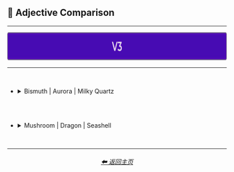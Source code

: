 <h2>🦚 Adjective Comparison</h2>

<hr><!--------------->

<div align="center">

[<img src="/Images/Repo_Parts/Buttons/Version_Buttons/button_version_V3_active_full.webp?raw=true" alt="MidJourney V3" height="64" />]()

</div>

<hr>
<br>


- <details><summary>Bismuth | Aurora | Milky Quartz</summary><p><div align="center">

    <table>
        <tr align=center valign=middle>
            <th>Adjective Used</th>
            <th>Bismuth</th>
            <th>Aurora</th>
            <th>Milky Quartz</th>
        </tr>
        <tr align=center valign=middle>
            <td>(Just The Style)</td>
            <td><img src="/Images/MJ_V3/Comparison_Page_Images/Adjective_Comparison/Bismuth/Bismuth.webp?raw=true" width="256" />
            </td>
            <td><img src="/Images/MJ_V3/Comparison_Page_Images/Adjective_Comparison/Aurora/Aurora.webp?raw=true" width="256" />
            </td>
            <td><img src="/Images/MJ_V3/Comparison_Page_Images/Adjective_Comparison/Milky_Quartz/Milky_Quartz.webp?raw=true" width="256" />
            </td>
        </tr>
        <tr align=center valign=middle>
            <td>Realistic</td>
            <td><img src="/Images/MJ_V3/Comparison_Page_Images/Adjective_Comparison/Bismuth/Bismuth_Realistic.webp?raw=true" width="256" />
            </td>
            <td><img src="/Images/MJ_V3/Comparison_Page_Images/Adjective_Comparison/Aurora/Aurora_Realistic.webp?raw=true" width="256" />
            </td>
            <td><img src="/Images/MJ_V3/Comparison_Page_Images/Adjective_Comparison/Milky_Quartz/Milky_Quartz_Realistic.webp?raw=true" width="256" />
            </td>
        </tr>
        <tr align=center valign=middle>
            <td>Photorealistic</td>
            <td><img src="/Images/MJ_V3/Comparison_Page_Images/Adjective_Comparison/Bismuth/Bismuth_Photorealistic.webp?raw=true" width="256" />
            </td>
            <td><img src="/Images/MJ_V3/Comparison_Page_Images/Adjective_Comparison/Aurora/Aurora_Photorealistic.webp?raw=true" width="256" />
            </td>
            <td><img src="/Images/MJ_V3/Comparison_Page_Images/Adjective_Comparison/Milky_Quartz/Milky_Quartz_Photorealistic.webp?raw=true" width="256" />
            </td>
        </tr>
        <tr align=center valign=middle>
            <td>Surreal</td>
            <td><img src="/Images/MJ_V3/Comparison_Page_Images/Adjective_Comparison/Bismuth/Bismuth_Surreal.webp?raw=true" width="256" />
            </td>
            <td><img src="/Images/MJ_V3/Comparison_Page_Images/Adjective_Comparison/Aurora/Aurora_Surreal.webp?raw=true" width="256" />
            </td>
            <td><img src="/Images/MJ_V3/Comparison_Page_Images/Adjective_Comparison/Milky_Quartz/Milky_Quartz_Surreal.webp?raw=true" width="256" />
            </td>
        </tr>
        <tr align=center valign=middle>
            <td>Simple</td>
            <td><img src="/Images/MJ_V3/Comparison_Page_Images/Adjective_Comparison/Bismuth/Bismuth_Simple.webp?raw=true" width="256" />
            </td>
            <td><img src="/Images/MJ_V3/Comparison_Page_Images/Adjective_Comparison/Aurora/Aurora_Simple.webp?raw=true" width="256" />
            </td>
            <td><img src="/Images/MJ_V3/Comparison_Page_Images/Adjective_Comparison/Milky_Quartz/Milky_Quartz_Simple.webp?raw=true" width="256" />
            </td>
        </tr>
        <tr align=center valign=middle>
            <td>Hyperdetailed</td>
            <td><img src="/Images/MJ_V3/Comparison_Page_Images/Adjective_Comparison/Bismuth/Bismuth_Hyperdetailed.webp?raw=true" width="256" />
            </td>
            <td><img src="/Images/MJ_V3/Comparison_Page_Images/Adjective_Comparison/Aurora/Aurora_Hyperdetailed.webp?raw=true" width="256" />
            </td>
            <td><img src="/Images/MJ_V3/Comparison_Page_Images/Adjective_Comparison/Milky_Quartz/Milky_Quartz_Hyperdetailed.webp?raw=true" width="256" />
            </td>
        </tr>
        <tr align=center valign=middle>
            <td>Groovy</td>
            <td><img src="/Images/MJ_V3/Comparison_Page_Images/Adjective_Comparison/Bismuth/Bismuth_Groovy.webp?raw=true" width="256" />
            </td>
            <td><img src="/Images/MJ_V3/Comparison_Page_Images/Adjective_Comparison/Aurora/Aurora_Groovy.webp?raw=true" width="256" />
            </td>
            <td><img src="/Images/MJ_V3/Comparison_Page_Images/Adjective_Comparison/Milky_Quartz/Milky_Quartz_Groovy.webp?raw=true" width="256" />
            </td>
        </tr>
        <tr align=center valign=middle>
            <td>Psychedelia</td>
            <td><img src="/Images/MJ_V3/Comparison_Page_Images/Adjective_Comparison/Bismuth/Bismuth_Psychedelia.webp?raw=true" width="256" />
            </td>
            <td><img src="/Images/MJ_V3/Comparison_Page_Images/Adjective_Comparison/Aurora/Aurora_Psychedelia.webp?raw=true" width="256" />
            </td>
            <td><img src="/Images/MJ_V3/Comparison_Page_Images/Adjective_Comparison/Milky_Quartz/Milky_Quartz_Psychedelia.webp?raw=true" width="256" />
            </td>
        </tr>
        <tr align=center valign=middle>
            <td>Magical</td>
            <td><img src="/Images/MJ_V3/Comparison_Page_Images/Adjective_Comparison/Bismuth/Bismuth_Magical.webp?raw=true" width="256" />
            </td>
            <td><img src="/Images/MJ_V3/Comparison_Page_Images/Adjective_Comparison/Aurora/Aurora_Magical.webp?raw=true" width="256" />
            </td>
            <td><img src="/Images/MJ_V3/Comparison_Page_Images/Adjective_Comparison/Milky_Quartz/Milky_Quartz_Magical.webp?raw=true" width="256" />
            </td>
        </tr>
        <tr align=center valign=middle>
            <td>Cyberpunk</td>
            <td><img src="/Images/MJ_V3/Comparison_Page_Images/Adjective_Comparison/Bismuth/Bismuth_Cyberpunk.webp?raw=true" width="256" />
            </td>
            <td><img src="/Images/MJ_V3/Comparison_Page_Images/Adjective_Comparison/Aurora/Aurora_Cyberpunk.webp?raw=true" width="256" />
            </td>
            <td><img src="/Images/MJ_V3/Comparison_Page_Images/Adjective_Comparison/Milky_Quartz/Milky_Quartz_Cyberpunk.webp?raw=true" width="256" />
            </td>
        </tr>
        <tr align=center valign=middle>
            <td>Lunarpunk</td>
            <td><img src="/Images/MJ_V3/Comparison_Page_Images/Adjective_Comparison/Bismuth/Bismuth_Lunarpunk.webp?raw=true" width="256" />
            </td>
            <td><img src="/Images/MJ_V3/Comparison_Page_Images/Adjective_Comparison/Aurora/Aurora_Lunarpunk.webp?raw=true" width="256" />
            </td>
            <td><img src="/Images/MJ_V3/Comparison_Page_Images/Adjective_Comparison/Milky_Quartz/Milky_Quartz_Lunarpunk.webp?raw=true" width="256" />
            </td>
        </tr>
        <tr align=center valign=middle>
            <td>Sparklecore</td>
            <td><img src="/Images/MJ_V3/Comparison_Page_Images/Adjective_Comparison/Bismuth/Bismuth_Sparklecore.webp?raw=true" width="256" />
            </td>
            <td><img src="/Images/MJ_V3/Comparison_Page_Images/Adjective_Comparison/Aurora/Aurora_Sparklecore.webp?raw=true" width="256" />
            </td>
            <td><img src="/Images/MJ_V3/Comparison_Page_Images/Adjective_Comparison/Milky_Quartz/Milky_Quartz_Sparklecore.webp?raw=true" width="256" />
            </td>
        </tr>
        <tr align=center valign=middle>
            <td>Octane Render</td>
            <td><img src="/Images/MJ_V3/Comparison_Page_Images/Adjective_Comparison/Bismuth/Bismuth_Octane_Render.webp?raw=true" width="256" />
            </td>
            <td><img src="/Images/MJ_V3/Comparison_Page_Images/Adjective_Comparison/Aurora/Aurora_Octane_Render.webp?raw=true" width="256" />
            </td>
            <td><img src="/Images/MJ_V3/Comparison_Page_Images/Adjective_Comparison/Milky_Quartz/Milky_Quartz_Octane_Render.webp?raw=true" width="256" />
            </td>
        </tr>
        <tr align=center valign=middle>
            <td>Databending</td>
            <td><img src="/Images/MJ_V3/Comparison_Page_Images/Adjective_Comparison/Bismuth/Bismuth_Databending.webp?raw=true" width="256" />
            </td>
            <td><img src="/Images/MJ_V3/Comparison_Page_Images/Adjective_Comparison/Aurora/Aurora_Databending.webp?raw=true" width="256" />
            </td>
            <td><img src="/Images/MJ_V3/Comparison_Page_Images/Adjective_Comparison/Milky_Quartz/Milky_Quartz_Databending.webp?raw=true" width="256" />
            </td>
        </tr>
        <tr align=center valign=middle>
            <td>Painting By Salvador Dali</td>
            <td><img src="/Images/MJ_V3/Comparison_Page_Images/Adjective_Comparison/Bismuth/Bismuth_Painting_By_Salvador_Dali.webp?raw=true" width="256" />
            </td>
            <td><img src="/Images/MJ_V3/Comparison_Page_Images/Adjective_Comparison/Aurora/Aurora_Painting_By_Salvador_Dali.webp?raw=true" width="256" />
            </td>
            <td><img src="/Images/MJ_V3/Comparison_Page_Images/Adjective_Comparison/Milky_Quartz/Milky_Quartz_Painting_By_Salvador_Dali.webp?raw=true" width="256" />
            </td>
        </tr>
        <tr align=center valign=middle>
            <td>Gel Pen</td>
            <td><img src="/Images/MJ_V3/Comparison_Page_Images/Adjective_Comparison/Bismuth/Bismuth_Gel_Pen.webp?raw=true" width="256" />
            </td>
            <td><img src="/Images/MJ_V3/Comparison_Page_Images/Adjective_Comparison/Aurora/Aurora_Gel_Pen.webp?raw=true" width="256" />
            </td>
            <td><img src="/Images/MJ_V3/Comparison_Page_Images/Adjective_Comparison/Milky_Quartz/Milky_Quartz_Gel_Pen.webp?raw=true" width="256" />
            </td>
        </tr>
        <tr align=center valign=middle>
            <td>Liquid</td>
            <td><img src="/Images/MJ_V3/Comparison_Page_Images/Adjective_Comparison/Bismuth/Bismuth_Liquid.webp?raw=true" width="256" />
            </td>
            <td><img src="/Images/MJ_V3/Comparison_Page_Images/Adjective_Comparison/Aurora/Aurora_Liquid.webp?raw=true" width="256" />
            </td>
            <td><img src="/Images/MJ_V3/Comparison_Page_Images/Adjective_Comparison/Milky_Quartz/Milky_Quartz_Liquid.webp?raw=true" width="256" />
            </td>
        </tr>
        <tr align=center valign=middle>
            <td>Melted</td>
            <td><img src="/Images/MJ_V3/Comparison_Page_Images/Adjective_Comparison/Bismuth/Bismuth_Melted.webp?raw=true" width="256" />
            </td>
            <td><img src="/Images/MJ_V3/Comparison_Page_Images/Adjective_Comparison/Aurora/Aurora_Melted.webp?raw=true" width="256" />
            </td>
            <td><img src="/Images/MJ_V3/Comparison_Page_Images/Adjective_Comparison/Milky_Quartz/Milky_Quartz_Melted.webp?raw=true" width="256" />
            </td>
        </tr>
        <tr align=center valign=middle>
            <td>Crystalline</td>
            <td><img src="/Images/MJ_V3/Comparison_Page_Images/Adjective_Comparison/Bismuth/Bismuth_Crystalline.webp?raw=true" width="256" />
            </td>
            <td><img src="/Images/MJ_V3/Comparison_Page_Images/Adjective_Comparison/Aurora/Aurora_Crystalline.webp?raw=true" width="256" />
            </td>
            <td><img src="/Images/MJ_V3/Comparison_Page_Images/Adjective_Comparison/Milky_Quartz/Milky_Quartz_Crystalline.webp?raw=true" width="256" />
            </td>
        </tr>
        <tr align=center valign=middle>
            <td>Frozen</td>
            <td><img src="/Images/MJ_V3/Comparison_Page_Images/Adjective_Comparison/Bismuth/Bismuth_Frozen.webp?raw=true" width="256" />
            </td>
            <td><img src="/Images/MJ_V3/Comparison_Page_Images/Adjective_Comparison/Aurora/Aurora_Frozen.webp?raw=true" width="256" />
            </td>
            <td><img src="/Images/MJ_V3/Comparison_Page_Images/Adjective_Comparison/Milky_Quartz/Milky_Quartz_Frozen.webp?raw=true" width="256" />
            </td>
        </tr>
        <tr align=center valign=middle>
            <td>Vaporized</td>
            <td><img src="/Images/MJ_V3/Comparison_Page_Images/Adjective_Comparison/Bismuth/Bismuth_Vaporized.webp?raw=true" width="256" />
            </td>
            <td><img src="/Images/MJ_V3/Comparison_Page_Images/Adjective_Comparison/Aurora/Aurora_Vaporized.webp?raw=true" width="256" />
            </td>
            <td><img src="/Images/MJ_V3/Comparison_Page_Images/Adjective_Comparison/Milky_Quartz/Milky_Quartz_Vaporized.webp?raw=true" width="256" />
            </td>
        </tr>
        <tr align=center valign=middle>
            <td>Opalescent</td>
            <td><img src="/Images/MJ_V3/Comparison_Page_Images/Adjective_Comparison/Bismuth/Bismuth_Opalescent.webp?raw=true" width="256" />
            </td>
            <td><img src="/Images/MJ_V3/Comparison_Page_Images/Adjective_Comparison/Aurora/Aurora_Opalescent.webp?raw=true" width="256" />
            </td>
            <td><img src="/Images/MJ_V3/Comparison_Page_Images/Adjective_Comparison/Milky_Quartz/Milky_Quartz_Opalescent.webp?raw=true" width="256" />
            </td>
        </tr>
        <tr align=center valign=middle>
            <td>Glowing</td>
            <td><img src="/Images/MJ_V3/Comparison_Page_Images/Adjective_Comparison/Bismuth/Bismuth_Glowing.webp?raw=true" width="256" />
            </td>
            <td><img src="/Images/MJ_V3/Comparison_Page_Images/Adjective_Comparison/Aurora/Aurora_Glowing.webp?raw=true" width="256" />
            </td>
            <td><img src="/Images/MJ_V3/Comparison_Page_Images/Adjective_Comparison/Milky_Quartz/Milky_Quartz_Glowing.webp?raw=true" width="256" />
            </td>
        </tr>
        <tr align=center valign=middle>
            <td>Glow-In-The-Dark</td>
            <td><img src="/Images/MJ_V3/Comparison_Page_Images/Adjective_Comparison/Bismuth/Bismuth_Glow-In-The-Dark.webp?raw=true" width="256" />
            </td>
            <td><img src="/Images/MJ_V3/Comparison_Page_Images/Adjective_Comparison/Aurora/Aurora_Glow-In-The-Dark.webp?raw=true" width="256" />
            </td>
            <td><img src="/Images/MJ_V3/Comparison_Page_Images/Adjective_Comparison/Milky_Quartz/Milky_Quartz_Glow-In-The-Dark.webp?raw=true" width="256" />
            </td>
        </tr>
        <tr align=center valign=middle>
            <td>Radiant</td>
            <td><img src="/Images/MJ_V3/Comparison_Page_Images/Adjective_Comparison/Bismuth/Bismuth_Radiant.webp?raw=true" width="256" />
            </td>
            <td><img src="/Images/MJ_V3/Comparison_Page_Images/Adjective_Comparison/Aurora/Aurora_Radiant.webp?raw=true" width="256" />
            </td>
            <td><img src="/Images/MJ_V3/Comparison_Page_Images/Adjective_Comparison/Milky_Quartz/Milky_Quartz_Radiant.webp?raw=true" width="256" />
            </td>
        </tr>
        <tr align=center valign=middle>
            <td>Matte</td>
            <td><img src="/Images/MJ_V3/Comparison_Page_Images/Adjective_Comparison/Bismuth/Bismuth_Matte.webp?raw=true" width="256" />
            </td>
            <td><img src="/Images/MJ_V3/Comparison_Page_Images/Adjective_Comparison/Aurora/Aurora_Matte.webp?raw=true" width="256" />
            </td>
            <td><img src="/Images/MJ_V3/Comparison_Page_Images/Adjective_Comparison/Milky_Quartz/Milky_Quartz_Matte.webp?raw=true" width="256" />
            </td>
        </tr>
        <tr align=center valign=middle>
            <td>Glossy</td>
            <td><img src="/Images/MJ_V3/Comparison_Page_Images/Adjective_Comparison/Bismuth/Bismuth_Glossy.webp?raw=true" width="256" />
            </td>
            <td><img src="/Images/MJ_V3/Comparison_Page_Images/Adjective_Comparison/Aurora/Aurora_Glossy.webp?raw=true" width="256" />
            </td>
            <td><img src="/Images/MJ_V3/Comparison_Page_Images/Adjective_Comparison/Milky_Quartz/Milky_Quartz_Glossy.webp?raw=true" width="256" />
            </td>
        </tr>
        <tr align=center valign=middle>
            <td>Shimmering</td>
            <td><img src="/Images/MJ_V3/Comparison_Page_Images/Adjective_Comparison/Bismuth/Bismuth_Shimmering.webp?raw=true" width="256" />
            </td>
            <td><img src="/Images/MJ_V3/Comparison_Page_Images/Adjective_Comparison/Aurora/Aurora_Shimmering.webp?raw=true" width="256" />
            </td>
            <td><img src="/Images/MJ_V3/Comparison_Page_Images/Adjective_Comparison/Milky_Quartz/Milky_Quartz_Shimmering.webp?raw=true" width="256" />
            </td>
        </tr>
        <tr align=center valign=middle>
            <td>Iridescent</td>
            <td><img src="/Images/MJ_V3/Comparison_Page_Images/Adjective_Comparison/Bismuth/Bismuth_Iridescent.webp?raw=true" width="256" />
            </td>
            <td><img src="/Images/MJ_V3/Comparison_Page_Images/Adjective_Comparison/Aurora/Aurora_Iridescent.webp?raw=true" width="256" />
            </td>
            <td><img src="/Images/MJ_V3/Comparison_Page_Images/Adjective_Comparison/Milky_Quartz/Milky_Quartz_Iridescent.webp?raw=true" width="256" />
            </td>
        </tr>
    </table>

  </div></p></details>



<br><br>



- <details><summary>Mushroom | Dragon | Seashell</summary><p><div align="center">
    <table>
        <tr align=center valign=middle>
            <th>Adjective Used</th>
            <th>Mushroom</th>
            <th>Dragon</th>
            <th>Seashell</th>
        </tr>
        <tr align=center valign=middle>
            <td>(Just The Style)</td>
            <td><img src="/Images/MJ_V3/Comparison_Page_Images/Adjective_Comparison/Mushroom/Mushroom.webp?raw=true" width="256" />
            </td>
            <td><img src="/Images/MJ_V3/Comparison_Page_Images/Adjective_Comparison/Dragon/Dragon.webp?raw=true" width="256" />
            </td>
            <td><img src="/Images/MJ_V3/Comparison_Page_Images/Adjective_Comparison/Seashell/Seashell.webp?raw=true" width="256" />
            </td>
        </tr>
        <tr align=center valign=middle>
            <td>Realistic</td>
            <td><img src="/Images/MJ_V3/Comparison_Page_Images/Adjective_Comparison/Mushroom/Mushroom_Realistic.webp?raw=true" width="256" />
            </td>
            <td><img src="/Images/MJ_V3/Comparison_Page_Images/Adjective_Comparison/Dragon/Dragon_Realistic.webp?raw=true" width="256" />
            </td>
            <td><img src="/Images/MJ_V3/Comparison_Page_Images/Adjective_Comparison/Seashell/Seashell_Realistic.webp?raw=true" width="256" />
            </td>
        </tr>
        <tr align=center valign=middle>
            <td>Photorealistic</td>
            <td><img src="/Images/MJ_V3/Comparison_Page_Images/Adjective_Comparison/Mushroom/Mushroom_Photorealistic.webp?raw=true" width="256" />
            </td>
            <td><img src="/Images/MJ_V3/Comparison_Page_Images/Adjective_Comparison/Dragon/Dragon_Photorealistic.webp?raw=true" width="256" />
            </td>
            <td><img src="/Images/MJ_V3/Comparison_Page_Images/Adjective_Comparison/Seashell/Seashell_Photorealistic.webp?raw=true" width="256" />
            </td>
        </tr>
        <tr align=center valign=middle>
            <td>Surreal</td>
            <td><img src="/Images/MJ_V3/Comparison_Page_Images/Adjective_Comparison/Mushroom/Mushroom_Surreal.webp?raw=true" width="256" />
            </td>
            <td><img src="/Images/MJ_V3/Comparison_Page_Images/Adjective_Comparison/Dragon/Dragon_Surreal.webp?raw=true" width="256" />
            </td>
            <td><img src="/Images/MJ_V3/Comparison_Page_Images/Adjective_Comparison/Seashell/Seashell_Surreal.webp?raw=true" width="256" />
            </td>
        </tr>
        <tr align=center valign=middle>
            <td>Simple</td>
            <td><img src="/Images/MJ_V3/Comparison_Page_Images/Adjective_Comparison/Mushroom/Mushroom_Simple.webp?raw=true" width="256" />
            </td>
            <td><img src="/Images/MJ_V3/Comparison_Page_Images/Adjective_Comparison/Dragon/Dragon_Simple.webp?raw=true" width="256" />
            </td>
            <td><img src="/Images/MJ_V3/Comparison_Page_Images/Adjective_Comparison/Seashell/Seashell_Simple.webp?raw=true" width="256" />
            </td>
        </tr>
        <tr align=center valign=middle>
            <td>Hyperdetailed</td>
            <td><img src="/Images/MJ_V3/Comparison_Page_Images/Adjective_Comparison/Mushroom/Mushroom_Hyperdetailed.webp?raw=true" width="256" />
            </td>
            <td><img src="/Images/MJ_V3/Comparison_Page_Images/Adjective_Comparison/Dragon/Dragon_Hyperdetailed.webp?raw=true" width="256" />
            </td>
            <td><img src="/Images/MJ_V3/Comparison_Page_Images/Adjective_Comparison/Seashell/Seashell_Hyperdetailed.webp?raw=true" width="256" />
            </td>
        </tr>
        <tr align=center valign=middle>
            <td>Groovy</td>
            <td><img src="/Images/MJ_V3/Comparison_Page_Images/Adjective_Comparison/Mushroom/Mushroom_Groovy.webp?raw=true" width="256" />
            </td>
            <td><img src="/Images/MJ_V3/Comparison_Page_Images/Adjective_Comparison/Dragon/Dragon_Groovy.webp?raw=true" width="256" />
            </td>
            <td><img src="/Images/MJ_V3/Comparison_Page_Images/Adjective_Comparison/Seashell/Seashell_Groovy.webp?raw=true" width="256" />
            </td>
        </tr>
        <tr align=center valign=middle>
            <td>Psychedelia</td>
            <td><img src="/Images/MJ_V3/Comparison_Page_Images/Adjective_Comparison/Mushroom/Mushroom_Psychedelia.webp?raw=true" width="256" />
            </td>
            <td><img src="/Images/MJ_V3/Comparison_Page_Images/Adjective_Comparison/Dragon/Dragon_Psychedelia.webp?raw=true" width="256" />
            </td>
            <td><img src="/Images/MJ_V3/Comparison_Page_Images/Adjective_Comparison/Seashell/Seashell_Psychedelia.webp?raw=true" width="256" />
            </td>
        </tr>
        <tr align=center valign=middle>
            <td>Magical</td>
            <td><img src="/Images/MJ_V3/Comparison_Page_Images/Adjective_Comparison/Mushroom/Mushroom_Magical.webp?raw=true" width="256" />
            </td>
            <td><img src="/Images/MJ_V3/Comparison_Page_Images/Adjective_Comparison/Dragon/Dragon_Magical.webp?raw=true" width="256" />
            </td>
            <td><img src="/Images/MJ_V3/Comparison_Page_Images/Adjective_Comparison/Seashell/Seashell_Magical.webp?raw=true" width="256" />
            </td>
        </tr>
        <tr align=center valign=middle>
            <td>Cyberpunk</td>
            <td><img src="/Images/MJ_V3/Comparison_Page_Images/Adjective_Comparison/Mushroom/Mushroom_Cyberpunk.webp?raw=true" width="256" />
            </td>
            <td><img src="/Images/MJ_V3/Comparison_Page_Images/Adjective_Comparison/Dragon/Dragon_Cyberpunk.webp?raw=true" width="256" />
            </td>
            <td><img src="/Images/MJ_V3/Comparison_Page_Images/Adjective_Comparison/Seashell/Seashell_Cyberpunk.webp?raw=true" width="256" />
            </td>
        </tr>
        <tr align=center valign=middle>
            <td>Lunarpunk</td>
            <td><img src="/Images/MJ_V3/Comparison_Page_Images/Adjective_Comparison/Mushroom/Mushroom_Lunarpunk.webp?raw=true" width="256" />
            </td>
            <td><img src="/Images/MJ_V3/Comparison_Page_Images/Adjective_Comparison/Dragon/Dragon_Lunarpunk.webp?raw=true" width="256" />
            </td>
            <td><img src="/Images/MJ_V3/Comparison_Page_Images/Adjective_Comparison/Seashell/Seashell_Lunarpunk.webp?raw=true" width="256" />
            </td>
        </tr>
        <tr align=center valign=middle>
            <td>Sparklecore</td>
            <td><img src="/Images/MJ_V3/Comparison_Page_Images/Adjective_Comparison/Mushroom/Mushroom_Sparklecore.webp?raw=true" width="256" />
            </td>
            <td><img src="/Images/MJ_V3/Comparison_Page_Images/Adjective_Comparison/Dragon/Dragon_Sparklecore.webp?raw=true" width="256" />
            </td>
            <td><img src="/Images/MJ_V3/Comparison_Page_Images/Adjective_Comparison/Seashell/Seashell_Sparklecore.webp?raw=true" width="256" />
            </td>
        </tr>
        <tr align=center valign=middle>
            <td>Octane Render</td>
            <td><img src="/Images/MJ_V3/Comparison_Page_Images/Adjective_Comparison/Mushroom/Mushroom_Octane_Render.webp?raw=true" width="256" />
            </td>
            <td><img src="/Images/MJ_V3/Comparison_Page_Images/Adjective_Comparison/Dragon/Dragon_Octane_Render.webp?raw=true" width="256" />
            </td>
            <td><img src="/Images/MJ_V3/Comparison_Page_Images/Adjective_Comparison/Seashell/Seashell_Octane_Render.webp?raw=true" width="256" />
            </td>
        </tr>
        <tr align=center valign=middle>
            <td>Databending</td>
            <td><img src="/Images/MJ_V3/Comparison_Page_Images/Adjective_Comparison/Mushroom/Mushroom_Databending.webp?raw=true" width="256" />
            </td>
            <td><img src="/Images/MJ_V3/Comparison_Page_Images/Adjective_Comparison/Dragon/Dragon_Databending.webp?raw=true" width="256" />
            </td>
            <td><img src="/Images/MJ_V3/Comparison_Page_Images/Adjective_Comparison/Seashell/Seashell_Databending.webp?raw=true" width="256" />
            </td>
        </tr>
        <tr align=center valign=middle>
            <td>Painting By Salvador Dali</td>
            <td><img src="/Images/MJ_V3/Comparison_Page_Images/Adjective_Comparison/Mushroom/Mushroom_Painting_By_Salvador_Dali.webp?raw=true" width="256" />
            </td>
            <td><img src="/Images/MJ_V3/Comparison_Page_Images/Adjective_Comparison/Dragon/Dragon_Painting_By_Salvador_Dali.webp?raw=true" width="256" />
            </td>
            <td><img src="/Images/MJ_V3/Comparison_Page_Images/Adjective_Comparison/Seashell/Seashell_Painting_By_Salvador_Dali.webp?raw=true" width="256" />
            </td>
        </tr>
        <tr align=center valign=middle>
            <td>Gel Pen</td>
            <td><img src="/Images/MJ_V3/Comparison_Page_Images/Adjective_Comparison/Mushroom/Mushroom_Gel_Pen.webp?raw=true" width="256" />
            </td>
            <td><img src="/Images/MJ_V3/Comparison_Page_Images/Adjective_Comparison/Dragon/Dragon_Gel_Pen.webp?raw=true" width="256" />
            </td>
            <td><img src="/Images/MJ_V3/Comparison_Page_Images/Adjective_Comparison/Seashell/Seashell_Gel_Pen.webp?raw=true" width="256" />
            </td>
        </tr>
        <tr align=center valign=middle>
            <td>Liquid</td>
            <td><img src="/Images/MJ_V3/Comparison_Page_Images/Adjective_Comparison/Mushroom/Mushroom_Liquid.webp?raw=true" width="256" />
            </td>
            <td><img src="/Images/MJ_V3/Comparison_Page_Images/Adjective_Comparison/Dragon/Dragon_Liquid.webp?raw=true" width="256" />
            </td>
            <td><img src="/Images/MJ_V3/Comparison_Page_Images/Adjective_Comparison/Seashell/Seashell_Liquid.webp?raw=true" width="256" />
            </td>
        </tr>
        <tr align=center valign=middle>
            <td>Melted</td>
            <td><img src="/Images/MJ_V3/Comparison_Page_Images/Adjective_Comparison/Mushroom/Mushroom_Melted.webp?raw=true" width="256" />
            </td>
            <td><img src="/Images/MJ_V3/Comparison_Page_Images/Adjective_Comparison/Dragon/Dragon_Melted.webp?raw=true" width="256" />
            </td>
            <td><img src="/Images/MJ_V3/Comparison_Page_Images/Adjective_Comparison/Seashell/Seashell_Melted.webp?raw=true" width="256" />
            </td>
        </tr>
        <tr align=center valign=middle>
            <td>Crystalline</td>
            <td><img src="/Images/MJ_V3/Comparison_Page_Images/Adjective_Comparison/Mushroom/Mushroom_Crystalline.webp?raw=true" width="256" />
            </td>
            <td><img src="/Images/MJ_V3/Comparison_Page_Images/Adjective_Comparison/Dragon/Dragon_Crystalline.webp?raw=true" width="256" />
            </td>
            <td><img src="/Images/MJ_V3/Comparison_Page_Images/Adjective_Comparison/Seashell/Seashell_Crystalline.webp?raw=true" width="256" />
            </td>
        </tr>
        <tr align=center valign=middle>
            <td>Frozen</td>
            <td><img src="/Images/MJ_V3/Comparison_Page_Images/Adjective_Comparison/Mushroom/Mushroom_Frozen.webp?raw=true" width="256" />
            </td>
            <td><img src="/Images/MJ_V3/Comparison_Page_Images/Adjective_Comparison/Dragon/Dragon_Frozen.webp?raw=true" width="256" />
            </td>
            <td><img src="/Images/MJ_V3/Comparison_Page_Images/Adjective_Comparison/Seashell/Seashell_Frozen.webp?raw=true" width="256" />
            </td>
        </tr>
        <tr align=center valign=middle>
            <td>Vaporized</td>
            <td><img src="/Images/MJ_V3/Comparison_Page_Images/Adjective_Comparison/Mushroom/Mushroom_Vaporized.webp?raw=true" width="256" />
            </td>
            <td><img src="/Images/MJ_V3/Comparison_Page_Images/Adjective_Comparison/Dragon/Dragon_Vaporized.webp?raw=true" width="256" />
            </td>
            <td><img src="/Images/MJ_V3/Comparison_Page_Images/Adjective_Comparison/Seashell/Seashell_Vaporized.webp?raw=true" width="256" />
            </td>
        </tr>
        <tr align=center valign=middle>
            <td>Opalescent</td>
            <td><img src="/Images/MJ_V3/Comparison_Page_Images/Adjective_Comparison/Mushroom/Mushroom_Opalescent.webp?raw=true" width="256" />
            </td>
            <td><img src="/Images/MJ_V3/Comparison_Page_Images/Adjective_Comparison/Dragon/Dragon_Opalescent.webp?raw=true" width="256" />
            </td>
            <td><img src="/Images/MJ_V3/Comparison_Page_Images/Adjective_Comparison/Seashell/Seashell_Opalescent.webp?raw=true" width="256" />
            </td>
        </tr>
        <tr align=center valign=middle>
            <td>Glowing</td>
            <td><img src="/Images/MJ_V3/Comparison_Page_Images/Adjective_Comparison/Mushroom/Mushroom_Glowing.webp?raw=true" width="256" />
            </td>
            <td><img src="/Images/MJ_V3/Comparison_Page_Images/Adjective_Comparison/Dragon/Dragon_Glowing.webp?raw=true" width="256" />
            </td>
            <td><img src="/Images/MJ_V3/Comparison_Page_Images/Adjective_Comparison/Seashell/Seashell_Glowing.webp?raw=true" width="256" />
            </td>
        </tr>
        <tr align=center valign=middle>
            <td>Glow-In-The-Dark</td>
            <td><img src="/Images/MJ_V3/Comparison_Page_Images/Adjective_Comparison/Mushroom/Mushroom_Glow-In-The-Dark.webp?raw=true" width="256" />
            </td>
            <td><img src="/Images/MJ_V3/Comparison_Page_Images/Adjective_Comparison/Dragon/Dragon_Glow-In-The-Dark.webp?raw=true" width="256" />
            </td>
            <td><img src="/Images/MJ_V3/Comparison_Page_Images/Adjective_Comparison/Seashell/Seashell_Glow-In-The-Dark.webp?raw=true" width="256" />
            </td>
        </tr>
        <tr align=center valign=middle>
            <td>Radiant</td>
            <td><img src="/Images/MJ_V3/Comparison_Page_Images/Adjective_Comparison/Mushroom/Mushroom_Radiant.webp?raw=true" width="256" />
            </td>
            <td><img src="/Images/MJ_V3/Comparison_Page_Images/Adjective_Comparison/Dragon/Dragon_Radiant.webp?raw=true" width="256" />
            </td>
            <td><img src="/Images/MJ_V3/Comparison_Page_Images/Adjective_Comparison/Seashell/Seashell_Radiant.webp?raw=true" width="256" />
            </td>
        </tr>
        <tr align=center valign=middle>
            <td>Matte</td>
            <td><img src="/Images/MJ_V3/Comparison_Page_Images/Adjective_Comparison/Mushroom/Mushroom_Matte.webp?raw=true" width="256" />
            </td>
            <td><img src="/Images/MJ_V3/Comparison_Page_Images/Adjective_Comparison/Dragon/Dragon_Matte.webp?raw=true" width="256" />
            </td>
            <td><img src="/Images/MJ_V3/Comparison_Page_Images/Adjective_Comparison/Seashell/Seashell_Matte.webp?raw=true" width="256" />
            </td>
        </tr>
        <tr align=center valign=middle>
            <td>Glossy</td>
            <td><img src="/Images/MJ_V3/Comparison_Page_Images/Adjective_Comparison/Mushroom/Mushroom_Glossy.webp?raw=true" width="256" />
            </td>
            <td><img src="/Images/MJ_V3/Comparison_Page_Images/Adjective_Comparison/Dragon/Dragon_Glossy.webp?raw=true" width="256" />
            </td>
            <td><img src="/Images/MJ_V3/Comparison_Page_Images/Adjective_Comparison/Seashell/Seashell_Glossy.webp?raw=true" width="256" />
            </td>
        </tr>
        <tr align=center valign=middle>
            <td>Shimmering</td>
            <td><img src="/Images/MJ_V3/Comparison_Page_Images/Adjective_Comparison/Mushroom/Mushroom_Shimmering.webp?raw=true" width="256" />
            </td>
            <td><img src="/Images/MJ_V3/Comparison_Page_Images/Adjective_Comparison/Dragon/Dragon_Shimmering.webp?raw=true" width="256" />
            </td>
            <td><img src="/Images/MJ_V3/Comparison_Page_Images/Adjective_Comparison/Seashell/Seashell_Shimmering.webp?raw=true" width="256" />
            </td>
        </tr>
        <tr align=center valign=middle>
            <td>Iridescent</td>
            <td><img src="/Images/MJ_V3/Comparison_Page_Images/Adjective_Comparison/Mushroom/Mushroom_Iridescent.webp?raw=true" width="256" />
            </td>
            <td><img src="/Images/MJ_V3/Comparison_Page_Images/Adjective_Comparison/Dragon/Dragon_Iridescent.webp?raw=true" width="256" />
            </td>
            <td><img src="/Images/MJ_V3/Comparison_Page_Images/Adjective_Comparison/Seashell/Seashell_Iridescent.webp?raw=true" width="256" />
            </td>
        </tr>
    </table>

  </div></p></details>

<br>


<hr><!--------------->
<div align="center">
<h6><a href="/README.md">⬅ 返回主页</a></h6>
</div>